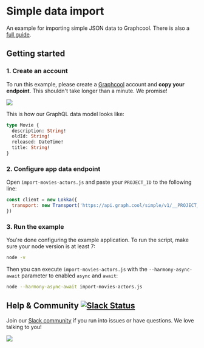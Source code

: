 # Simple data import

An example for importing simple JSON data to Graphcool. There is also a [full guide](https://graph.cool/docs/guides/importing-simple-data-using-a-script).

## Getting started

### 1. Create an account

To run this example, please create a [Graphcool](http://graph.cool) account and **copy your endpoint**. This shouldn't take longer than a minute. We promise!

![](http://i.imgur.com/ytXDR4B.gif)

This is how our GraphQL data model looks like:

```graphql
type Movie {
  description: String!
  oldId: String!
  released: DateTime!
  title: String!
}
```

### 2. Configure app data endpoint

Open `import-movies-actors.js` and paste your `PROJECT_ID` to the following line:

```js
const client = new Lokka({
  transport: new Transport('https://api.graph.cool/simple/v1/__PROJECT_ID__')
})
```

### 3. Run the example

You're done configuring the example application. To run the script, make sure your node version is at least 7:

```sh
node -v
```

Then you can execute `import-movies-actors.js` with the `--harmony-async-await` parameter to enabled `async` and `await`:

```sh
node --harmony-async-await import-movies-actors.js
```

## Help & Community [![Slack Status](https://slack.graph.cool/badge.svg)](https://slack.graph.cool)

Join our [Slack community](http://slack.graph.cool/) if you run into issues or have questions. We love talking to you!

![](http://i.imgur.com/5RHR6Ku.png)
